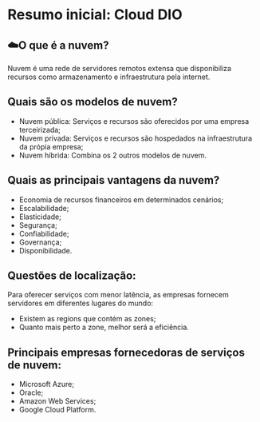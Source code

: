 # Resumo inicial: Cloud DIO
## ☁️O que é a nuvem?
Nuvem é uma rede de servidores remotos extensa que disponibiliza recursos como armazenamento e infraestrutura pela internet.
## Quais são os modelos de nuvem?
- Nuvem pública: Serviços e recursos são oferecidos por uma empresa terceirizada;
- Nuvem privada: Serviços e recursos são hospedados na infraestrutura da própia empresa;
- Nuvem híbrida: Combina os 2 outros modelos de nuvem.
## Quais as principais vantagens da nuvem?
- Economia de recursos financeiros em determinados cenários;
- Escalabilidade;
- Elasticidade;
- Segurança;
- Confiabilidade;
- Governança;
- Disponibilidade.
## Questões de localização:
Para oferecer serviços com menor latência, as empresas fornecem servidores em diferentes lugares do mundo:
- Existem as regions que contém as zones;
- Quanto mais perto a zone, melhor será a eficiência.
## Principais empresas fornecedoras de serviços de nuvem:
- Microsoft Azure;
- Oracle;
- Amazon Web Services;
- Google Cloud Platform.
